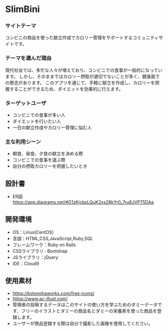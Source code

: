 # SlimBini

### サイトテーマ
コンビニの商品を使った献立作成でカロリー管理をサポートするコミュニティサイトです。

### テーマを選んだ理由
現代社会では、多忙な人々が増えており、コンビニでの食事が一般的になっています。
しかし、そのままではカロリー摂取が適切でないことが多く、健康面での懸念があります。
このアプリを通じて、手軽に献立を作成し、カロリーを把握することができるため、ダイエットを効果的に行えます。

### ターゲットユーザ
- コンビニでの食事が多い人
- ダイエットを行いたい人
- 一日の献立作成やカロリー管理に悩む人

### 主な利用シーン
- 朝食、昼食、夕食の献立を決める際
- コンビニでの食事を選ぶ際
- 自分の摂取カロリーを把握したいとき

## 設計書
- ER図 https://app.diagrams.net/#G1zKjcbxLQuK2xs28kYr0_7ru8JVP75DAa

## 開発環境
- OS：Linux(CentOS)
- 言語：HTML,CSS,JavaScript,Ruby,SQL
- フレームワーク：Ruby on Rails
- CSSライブラリ : Bootstrap
- JSライブラリ：jQuery
- IDE：Cloud9

## 使用素材
- https://kotonohaworks.com/free-icons/
- https://www.ac-illust.com/
- 管理者の投稿するデータはこのサイトの使い方を学ぶためのダミーデータです、フリーのイラストとダミーの商品名とダミーの栄養素を使った商品を登録します。
- ユーザーが商品登録する際は自分で撮影した画像を使用してください。